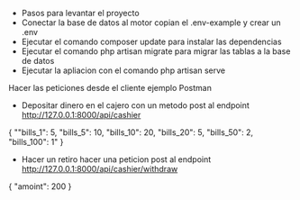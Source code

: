 - Pasos para levantar el proyecto
- Conectar la base de datos al motor copian el .env-example y crear un .env
- Ejecutar el comando composer update para instalar las dependencias
- Ejecutar el comando php artisan migrate para migrar las tablas a la base de datos
- Ejecutar la apliacion con el comando php artisan serve

Hacer las peticiones desde el cliente ejemplo Postman
- Depositar dinero en el cajero con un metodo post al endpoint 
    http://127.0.0.1:8000/api/cashier 

{
    ""bills_1": 5,
    "bills_5": 10,
    "bills_10": 20,
    "bills_20": 5,
    "bills_50": 2,
    "bills_100": 1"
}

- Hacer un retiro hacer una peticion post al endpoint 
    http://127.0.0.1:8000/api/cashier/withdraw

{
    "amoint": 200
}
